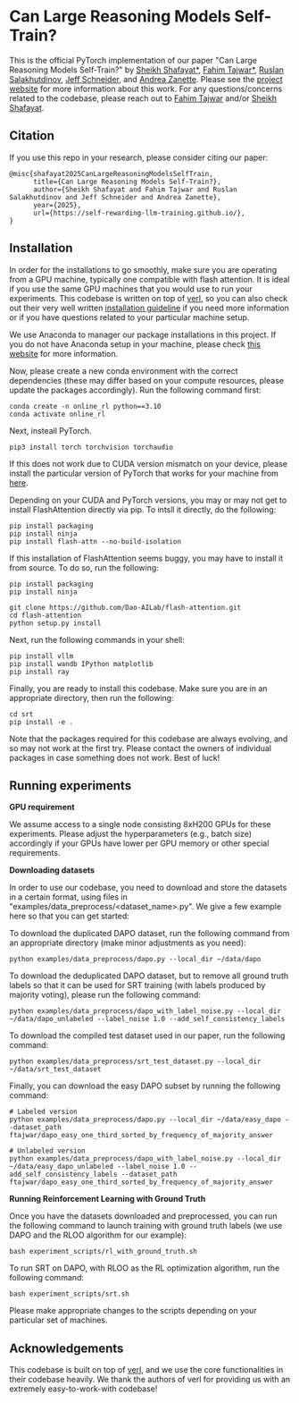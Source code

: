 # Can Large Reasoning Models Self-Train?

This is the official PyTorch implementation of our paper "Can Large Reasoning Models Self-Train?" by [Sheikh Shafayat*](https://sheikhshafayat.github.io/), [Fahim Tajwar*](https://tajwarfahim.github.io/), [Ruslan Salakhutdinov](https://www.cs.cmu.edu/~rsalakhu/), [Jeff Schneider](https://www.cs.cmu.edu/~schneide/), and [Andrea Zanette](https://azanette.com/). Please see the [project website](https://self-rewarding-llm-training.github.io/) for more information about this work. For any questions/concerns related to the codebase, please reach out to [Fahim Tajwar](mailto:tajwarfahim932@gmail.com) and/or [Sheikh Shafayat](mailto:sheikhshafayat2@gmail.com).

## Citation

If you use this repo in your research, please consider citing our paper:

```
@misc{shafayat2025CanLargeReasoningModelsSelfTrain,
      title={Can Large Reasoning Models Self-Train?}, 
      author={Sheikh Shafayat and Fahim Tajwar and Ruslan Salakhutdinov and Jeff Schneider and Andrea Zanette},
      year={2025},
      url={https://self-rewarding-llm-training.github.io/}, 
}
```

## Installation

In order for the installations to go smoothly, make sure you are operating from a GPU machine, typically one compatible with flash attention. It is ideal if you use the same GPU machines that you would use to run your experiments. This codebase is written on top of [verl](https://github.com/volcengine/verl), so you can also check out their very well written [installation guideline](https://verl.readthedocs.io/en/latest/start/install.html) if you need more information or if you have questions related to your particular machine setup.

We use Anaconda to manager our package installations in this project. If you do not have Anaconda setup in your machine, please check [this website](https://www.anaconda.com/docs/getting-started/anaconda/install) for more information. 

Now, please create a new conda environment with the correct dependencies (these may differ based on your compute resources, please update the packages accordingly). Run the following command first:

```
conda create -n online_rl python==3.10
conda activate online_rl
```

Next, insteall PyTorch. 

```
pip3 install torch torchvision torchaudio
```

If this does not work due to CUDA version mismatch on your device, please install the particular version of PyTorch that works for your machine from [here](https://pytorch.org/get-started/locally/).

Depending on your CUDA and PyTorch versions, you may or may not get to install FlashAttention directly via pip. To intsll it directly, do the following:

```
pip install packaging
pip install ninja
pip install flash-attn --no-build-isolation
```

If this installation of FlashAttention seems buggy, you may have to install it from source. To do so, run the following:

```
pip install packaging
pip install ninja

git clone https://github.com/Dao-AILab/flash-attention.git
cd flash-attention
python setup.py install
```

Next, run the following commands in your shell:

```
pip install vllm
pip install wandb IPython matplotlib
pip install ray
```

Finally, you are ready to install this codebase. Make sure you are in an appropriate directory, then run the following:

```
cd srt
pip install -e .
```

Note that the packages required for this codebase are always evolving, and so may not work at the first try. Please contact the owners of individual packages in case something does not work. Best of luck!


## Running experiments

**GPU requirement**

We assume access to a single node consisting 8xH200 GPUs for these experiments. Please adjust the hyperparameters (e.g., batch size) accordingly if your GPUs have lower per GPU memory or other special requirements.

**Downloading datasets**

In order to use our codebase, you need to download and store the datasets in a certain format, using files in "examples/data_preprocess/<dataset_name>.py". We give a few example here so that you can get started:

To download the duplicated DAPO dataset, run the following command from an appropriate directory (make minor adjustments as you need):

```
python examples/data_preprocess/dapo.py --local_dir ~/data/dapo
```

To download the deduplicated DAPO dataset, but to remove all ground truth labels so that it can be used for SRT training (with labels produced by majority voting), please run the following command:

```
python examples/data_preprocess/dapo_with_label_noise.py --local_dir ~/data/dapo_unlabeled --label_noise 1.0 --add_self_consistency_labels
```

To download the compiled test dataset used in our paper, run the following command:

```
python examples/data_preprocess/srt_test_dataset.py --local_dir ~/data/srt_test_dataset
```

Finally, you can download the easy DAPO subset by running the following command:

```
# Labeled version
python examples/data_preprocess/dapo.py --local_dir ~/data/easy_dapo --dataset_path ftajwar/dapo_easy_one_third_sorted_by_frequency_of_majority_answer

# Unlabeled version
python examples/data_preprocess/dapo_with_label_noise.py --local_dir ~/data/easy_dapo_unlabeled --label_noise 1.0 --add_self_consistency_labels --dataset_path ftajwar/dapo_easy_one_third_sorted_by_frequency_of_majority_answer
```

**Running Reinforcement Learning with Ground Truth**

Once you have the datasets downloaded and preprocessed, you can run the following command to launch training with ground truth labels (we use DAPO and the RLOO algorithm for our example):

```
bash experiment_scripts/rl_with_ground_truth.sh
```

To run SRT on DAPO, with RLOO as the RL optimization algorithm, run the following command:

```
bash experiment_scripts/srt.sh
```

Please make appropriate changes to the scripts depending on your particular set of machines.


## Acknowledgements

This codebase is built on top of [verl](https://github.com/volcengine/verl), and we use the core functionalities in their codebase heavily. We thank the authors of verl for providing us with an extremely easy-to-work-with codebase!
